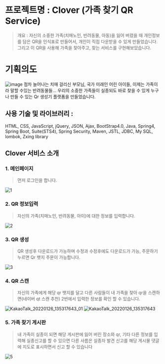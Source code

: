 


# 프로젝트명 : Clover (가족 찾기 QR Service)  
> 개요 : 
자신의 소중한 가족(치매노인, 반려동물, 아동)을 잃어 버렸을 때 개인정보를 담은 QR을 인식표로 만들어서, 개인이 직접 다운받을 수 있게 만들었습니다. 그리고 이 QR을 사용해 가족을 찾아주고, 찾는 서비스를 구현해보았습니다.

# 기획의도
![image](https://user-images.githubusercontent.com/90361160/154867546-8cac43e8-982e-48ba-b856-53dfe2ab5b15.png)
점차 늘어나는 치매 걸리신 부모님, 국가 미래인 어린 아이들, 이제는 가족이라 말할 수있는 반려동물들... 우리의 소중한 가족들이 실종되도 바로 찾을 수 있게 누구나 만들 수 있는 
Qr 생성기 플랫폼을 만들었습니다.

## 사용 기술 및 라이브러리 :
HTML, CSS, JavaScript, jQuery, JSON, Ajax, BootStrap4.0,  Java, Spring4, Spring Boot, Suite(STS4), Spring Security, Maven, JSTL,  JDBC, My SQL, lombok, Zxing library

##  Clover 서비스 소개 


### 1. 메인페이지
> 먼저 로그인을 합니다. 

![1](https://user-images.githubusercontent.com/90361160/150639712-4e867405-e1bd-420f-96cf-ad32c6cc3442.png)

### 2. QR 정보입력
> 자신의 가족(치매노인, 반려동물, 아이)에 대한 정보를 입력합니다.

![2](https://user-images.githubusercontent.com/90361160/150640076-3d52b10b-f0f0-4299-9021-09d03bb718a1.png)


### 3. QR 생성
> QR 생성후 다운로드가 가능하며 수정과 수정후에도 다운로드가 가능, 주문하기 누르면 Qr 뱃지 주문이 가능합니다.

![3](https://user-images.githubusercontent.com/90361160/150640099-9d3417f5-9c28-4f6e-8b7e-5a438fb93fcb.png)

### 4. QR 스캔
> 자신의 가족에게 해당 qr 뱃지를 달고 다른 사람들이 내 가족을 찾아 qr을 스캔하면(네이버 qt 스캔 추천) 2번에서 입력한 정보를 확인 할 수 있습니다.

![KakaoTalk_20220126_135317643_01](https://user-images.githubusercontent.com/90361160/151111877-e46f4609-549c-47a2-a9ef-9c75c818b686.jpg)
![KakaoTalk_20220126_135317643](https://user-images.githubusercontent.com/90361160/151112275-c4986ccb-161a-46a7-9fd9-750610cbc898.jpg)



### 5. 가족 찾기 게시판
> 내 가족이 실종이 되면 해당 게시판에 잃어 버린 장소와 qr, 기타 다른 정보를 입력해 실종신고를 할 수 있으면 다른 사름은 실종자 발견 신고를 해당 게시물 댓글에 지도로 표시하면서 신고 할 수 있습니다

![5](https://user-images.githubusercontent.com/90361160/150640124-4017e49f-5b4b-4b58-b20f-63488e58ff44.png)

